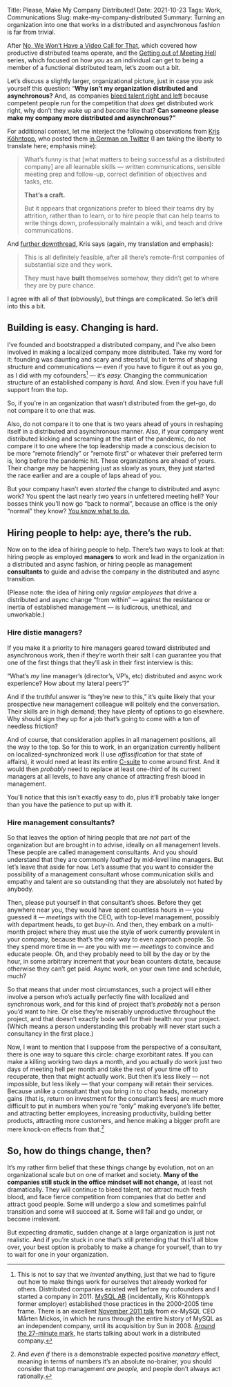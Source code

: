 Title: Please, Make My Company Distributed!
Date: 2021-10-23
Tags: Work, Communications
Slug: make-my-company-distributed
Summary: Turning an organization into one that works in a distributed and asynchronous fashion is far from trivial.

After [No, We Won’t Have a Video Call for
That]({filename}../resources/presentations/froscon2020.md), which
covered how productive distributed teams operate, and the [Getting out
of Meeting Hell]({filename}getting-out-of-meeting-hell.md) series,
which focused on how *you* as an individual can get to being a member
of a functional distributed team, let’s zoom out a bit.

Let’s discuss a slightly larger, organizational picture, just in case
you ask yourself this question: “**Why isn’t my organization
distributed and asynchronous?** And, as companies [bleed talent right
and left](https://news.ycombinator.com/item?id=28833394) because
competent people run for the competition that *does* get distributed
work right, why don’t they wake up and *become* like that?  **Can
someone please make my company more distributed and asynchronous?”**

For additional context, let me interject the following observations
from [Kris Köhntopp](https://blog.koehntopp.info/), who posted them
[in German on
Twitter](https://twitter.com/isotopp/status/1451497494303711234) (I am
taking the liberty to translate here; emphasis mine):

> What’s funny is that [what matters to being successful as a
> distributed company] are all learnable skills — written
> communications, sensible meeting prep and follow-up, correct
> definition of objectives and tasks, etc.
>
> **That’s a craft.**
>
> But it appears that organizations prefer to bleed their teams dry by
> attrition, rather than to learn, or to hire people that can help
> teams to write things down, professionally maintain a wiki, and
> teach and drive communications.

And [further
downthread](https://twitter.com/isotopp/status/1451508098779258889),
Kris says (again, my translation and emphasis):

> This is all definitely feasible, after all there’s remote-first
> companies of substantial size and they work.
>
> They must have **built** themselves somehow, they didn’t get to
> where they are by pure chance.

I agree with all of that (obviously), but things are complicated. So
let’s drill into this a bit.

## Building is easy. Changing is hard.

I’ve founded and bootstrapped a distributed company, and I’ve also
been involved in making a localized company more distributed. Take my
word for it: founding was daunting and scary and stressful, but in
terms of shaping structure and communications — even if you have to
figure it out as you go, as I did with my cofounders[^invent] — it’s *easy.*
Changing the communication structure of an established company is
*hard.* And slow. Even if you have full support from the top.

[^invent]: This is not to say that we *invented* anything, just that
    we had to figure out how to make things work for ourselves that
    already worked for others. Distributed
    companies existed well before my cofounders and I started a
    company in 2011. [MySQL
    AB](https://en.wikipedia.org/wiki/MySQL_AB) (incidentally, Kris
    Köhntopp’s former employer) established those practices in the
    2000-2005 time frame. There is an excellent [November 2011
    talk](https://youtu.be/2xmEgtRhw7o) from ex-MySQL CEO Mårten
    Mickos, in which he runs through the entire history of MySQL as an
    independent company, until its acquisition by Sun in 2008. [Around
    the 27-minute mark](https://youtu.be/2xmEgtRhw7o?t=1653), he
    starts talking about work in a distributed company.

So, if you’re in an organization that wasn’t distributed from the
get-go, do not compare it to one that was.

Also, do not compare it to one that is two years ahead of yours in
reshaping itself in a distributed and asynchronous manner. Also, if
your company went distributed kicking and screaming at the start of
the pandemic, do not compare it to one where the top leadership made a
conscious decision to be more “remote friendly” or “remote first” or
whatever their preferred term is, long before the pandemic hit. These
organizations are ahead of yours. Their change may be happening just
as slowly as yours, they just started the race earlier and are a
couple of laps ahead of you.

But your company hasn’t even *started* the change to distributed and
async work? You spent the last nearly two years in unfettered meeting
hell?  Your bosses think you’ll now go “back to normal”, because an
office is the only “normal” they know? [You know what to
do.]({filename}getting-out-of-meeting-hell-employees.md)

## Hiring people to help: aye, there’s the rub.

Now on to the idea of hiring people to help. There’s two ways to look
at that: hiring people as employed **managers** to work and lead in
the organization in a distributed and async fashion, or hiring people
as management **consultants** to guide and advise the company in the
distributed and async transition.

(Please note: the idea of hiring only *regular employees* that drive a
distributed and async change “from within” — against the resistance or
inertia of established management — is ludicrous, unethical, and
unworkable.)

### Hire distie managers?

If you make it a priority to hire managers geared toward distributed and
asynchronous work, then if they’re worth their salt I can guarantee you
that one of the first things that they’ll ask in their first interview
is this:

“What’s *my* line manager’s (director’s, VP’s, etc) distributed and
async work experience? How about my lateral peers’?”

And if the truthful answer is “they’re new to this,” it’s quite likely
that your prospective new management colleague will politely end the
conversation. Their skills are in high demand; they have plenty of
options to go elsewhere. Why should sign they up for a job that’s
going to come with a ton of needless friction?

And of course, that consideration applies in all management positions,
all the way to the top. So for this to work, in an organization
currently hellbent on localized-synchronized work (I use
*offissification* for that state of affairs), it would need at least
its entire
[C-suite](https://en.wikipedia.org/wiki/Corporate_title#Senior_management)
to come around first. And it would then *probably* need to replace at
least one-third of its current managers at all levels, to have any
chance of attracting fresh blood in management.

You’ll notice that this isn’t exactly easy to do, plus it’ll probably
take longer than you have the patience to put up with it.

### Hire management consultants?

So that leaves the option of hiring people that are *not* part of the
organization but are brought in to advise, ideally on all management
levels. These people are called management consultants. And you should
understand that they are commonly *loathed* by mid-level line
managers. But let’s leave that aside for now. Let’s assume that you
want to consider the possibility of a management consultant whose
communication skills and empathy and talent are so outstanding that
they are absolutely not hated by anybody.

Then, please put yourself in that consultant’s shoes. Before they get
anywhere near you, they would have spent countless hours in — you
guessed it — *meetings* with the CEO, with top-level management,
possibly with department heads, to get *buy-in*. And then, they embark
on a multi-month project where they must use the style of work
currently prevalent in your company, because that’s the only way to
even approach people. So they spend more time in — are you with me —
*meetings* to convince and educate people. Oh, and they probably need
to bill by the day or by the hour, in some arbitrary increment that
your bean counters dictate, because otherwise they can’t get
paid. Async work, on your own time and schedule, much?

So that means that under most circumstances, such a project will
either involve a person who’s actually perfectly fine with localized
and synchronous work, and for this kind of project that’s *probably*
not a person you’d want to hire. Or else they’re miserably
unproductive throughout the project, and that doesn’t exactly bode
well for their health *nor* your project. (Which means a person
understanding this probably will never start such a consultancy in the
first place.)

Now, I want to mention that I suppose from the perspective of a
consultant, there is one way to square this circle: charge exorbitant
rates. If you can make a killing working two days a month, and you
actually *do* work just two days of meeting hell per month and take
the rest of your time off to recuperate, then that might actually
work. But then it’s less likely — not impossible, but less likely —
that your company will retain their services. Because unlike a
consultant that you bring in to chop heads, monetary gains (that is,
return on investment for the consultant’s fees) are much more
difficult to put in numbers when you’re “only” making everyone’s life
better, and attracting better employees, increasing productivity,
building better products, attracting more customers, and hence making
a bigger profit are mere knock-on effects from that.[^rational]

[^rational]: And *even if* there is a demonstrable expected positive
    *monetary* effect, meaning in terms of numbers it’s an absolute
    no-brainer, you should consider that top management *are people,*
    and people don’t always act rationally.

## So, how do things change, then?

It’s my rather firm belief that these things change by evolution, not
on an organizational scale but on one of market and society. **Many of
the companies still stuck in the office mindset will not change,** at
least not dramatically. They will continue to bleed talent, not
attract much fresh blood, and face fierce competition from companies
that do better and attract good people. Some will undergo a slow and
sometimes painful transition and some will succeed at it. Some will
fail and go under, or become irrelevant.

But expecting dramatic, sudden change at a large organization is just
not realistic. And if you’re stuck in one that’s still pretending that
this’ll all blow over, your best option is probably to make a change
for yourself, than to try to wait for one in your organization.
